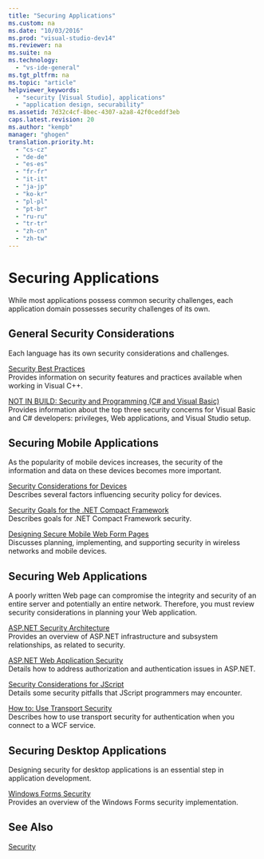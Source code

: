 ```yaml
---
title: "Securing Applications"
ms.custom: na
ms.date: "10/03/2016"
ms.prod: "visual-studio-dev14"
ms.reviewer: na
ms.suite: na
ms.technology: 
  - "vs-ide-general"
ms.tgt_pltfrm: na
ms.topic: "article"
helpviewer_keywords: 
  - "security [Visual Studio], applications"
  - "application design, securability"
ms.assetid: 7d32c4cf-8bec-4307-a2a8-42f0ceddf3eb
caps.latest.revision: 20
ms.author: "kempb"
manager: "ghogen"
translation.priority.ht: 
  - "cs-cz"
  - "de-de"
  - "es-es"
  - "fr-fr"
  - "it-it"
  - "ja-jp"
  - "ko-kr"
  - "pl-pl"
  - "pt-br"
  - "ru-ru"
  - "tr-tr"
  - "zh-cn"
  - "zh-tw"
---
```

# Securing Applications
While most applications possess common security challenges, each application domain possesses security challenges of its own.  
  
## General Security Considerations  
 Each language has its own security considerations and challenges.  
  
 [Security Best Practices](../Topic/Security%20Best%20Practices%20for%20C++.md)  
 Provides information on security features and practices available when working in Visual C++.  
  
 [NOT IN BUILD: Security and Programming (C# and Visual Basic)](assetId:///227e2863-cf09-4c28-9611-bcd82be5e994)  
 Provides information about the top three security concerns for Visual Basic and C# developers: privileges, Web applications, and Visual Studio setup.  
  
## Securing Mobile Applications  
 As the popularity of mobile devices increases, the security of the information and data on these devices becomes more important.  
  
 [Security Considerations for Devices](assetId:///45fab484-8718-452e-8210-04fda3c6cb87)  
 Describes several factors influencing security policy for devices.  
  
 [Security Goals for the .NET Compact Framework](assetId:///64ac2770-e2bc-40a3-abbf-56c8a2c0e364)  
 Describes goals for .NET Compact Framework security.  
  
 [Designing Secure Mobile Web Form Pages](assetId:///b69727c1-f81f-4221-a116-8f92f769365f)  
 Discusses planning, implementing, and supporting security in wireless networks and mobile devices.  
  
## Securing Web Applications  
 A poorly written Web page can compromise the integrity and security of an entire server and potentially an entire network. Therefore, you must review security considerations in planning your Web application.  
  
 [ASP.NET Security Architecture](../Topic/ASP.NET%20Security%20Architecture.md)  
 Provides an overview of ASP.NET infrastructure and subsystem relationships, as related to security.  
  
 [ASP.NET Web Application Security](../Topic/ASP.NET%20Web%20Application%20Security.md)  
 Details how to address authorization and authentication issues in ASP.NET.  
  
 [Security Considerations for JScript](assetId:///8572efc9-071a-472d-a1a4-f0a3b42644c1)  
 Details some security pitfalls that JScript programmers may encounter.  
  
 [How to: Use Transport Security](assetId:///16210e41-5492-4cc8-9002-7366b1fc7297)  
 Describes how to use transport security for authentication when you connect to a WCF service.  
  
## Securing Desktop Applications  
 Designing security for desktop applications is an essential step in application development.  
  
 [Windows Forms Security](../Topic/Windows%20Forms%20Security.md)  
 Provides an overview of the Windows Forms security implementation.  
  
## See Also  
 [Security](../VS_IDE/security-in-visual-studio.md)